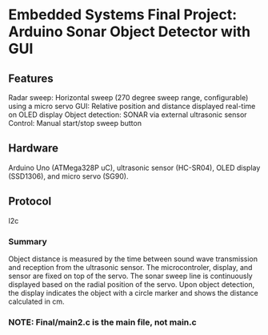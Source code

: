 # Embedded Systems Final Project: Arduino Sonar Object Detector with GUI
## Features
Radar sweep: Horizontal sweep (270 degree sweep range, configurable) using a micro servo
GUI: Relative position and distance displayed real-time on OLED display
Object detection: SONAR via external ultrasonic sensor 
Control: Manual start/stop sweep button
## Hardware
Arduino Uno (ATMega328P uC), ultrasonic sensor (HC-SR04), OLED display (SSD1306), and micro servo (SG90).
## Protocol
I2c
### Summary
Object distance is measured by the time between sound wave transmission and reception from the ultrasonic sensor. The microcontroler, display, and sensor are fixed on top of the servo. The sonar sweep line is continuously displayed based on the radial position of the servo. Upon object detection, the display indicates the object with a circle marker and shows the distance calculated in cm.
### NOTE: Final/main2.c is the main file, not main.c

